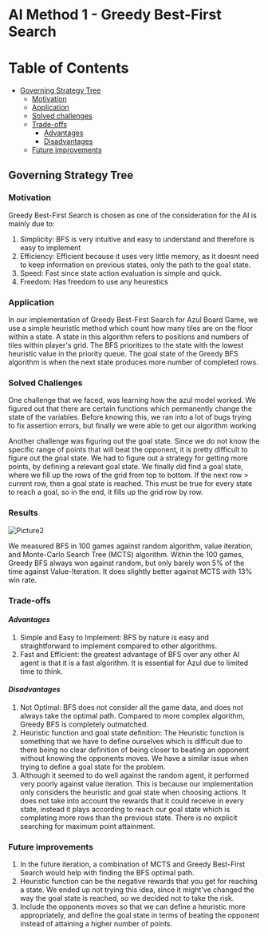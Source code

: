# AI Method 1 - Greedy Best-First Search   

# Table of Contents
- [Governing Strategy Tree](#governing-strategy-tree)
  * [Motivation](#motivation)
  * [Application](#application)
  * [Solved challenges](#solved-challenges)
  * [Trade-offs](#trade-offs)     
     - [Advantages](#advantages)
     - [Disadvantages](#disadvantages)
  * [Future improvements](#future-improvements)

## Governing Strategy Tree  

### Motivation  
Greedy Best-First Search is chosen as one of the consideration for the AI is mainly due to:

1. Simplicity: BFS is very intuitive and easy to understand and therefore is easy to implement
2. Efficiency: Efficient because it uses very little memory, as it doesnt need to keep information on previous states, only the path to the goal state.
3. Speed: Fast since state action evaluation is simple and quick.
4. Freedom: Has freedom to use any heurestics

### Application  

In our implementation of Greedy Best-First Search for Azul Board Game, we use a simple heuristic method which count how many tiles are on the floor within a state. A state in this algorithm refers to positions and numbers of tiles within player's grid. The BFS prioritizes to the state with the lowest heuristic value in the priority queue. The goal state of the Greedy BFS algorithm is when the next state produces more number of completed rows.

### Solved Challenges

One challenge that we faced, was learning how the azul model worked. We figured out that there are certain functions which permanently change the state of the variables. Before knowing this, we ran into a lot of bugs trying to fix assertion errors, but finally we were able to get our  algorithm working

Another challenge was figuring out the goal state. Since we do not know the specific range of points that will beat the opponent, it is pretty difficult to figure out the goal state. We had to figure out a strategy for getting more points, by defining a relevant goal state. We finally did find a goal state, where we fill up the rows of the grid from top to bottom. If the next row > current row, then a goal state is reached. This must be true for every state to reach a goal, so in the end, it fills up the grid row by row.

### Results

![Picture2](https://github.com/COMP90054-2023S1/assignment3-azul--team_53/assets/104483559/ec83d624-2657-4b5f-92f7-22792afff466)

We measured BFS in 100 games against random algorithm, value iteration, and Monte-Carlo Search Tree (MCTS) algorithm. Within the 100 games, Greedy BFS always won against random, but only barely won 5% of the time against Value-Iteration. It does slightly better against MCTS with 13% win rate.

### Trade-offs  
#### *Advantages*  
1. Simple and Easy to Implement: BFS by nature is easy and straightforward to implement compared to other algorithms. 
2. Fast and Efficient: the greatest advantage of BFS over any other AI agent is that it is a fast algorithm. It is essential for Azul due to limited time to think.

#### *Disadvantages*

1. Not Optimal: BFS does not consider all the game data, and does not always take the optimal path. Compared to more complex algorithm, Greedy BFS is completely outmatched.
2. Heuristic function and goal state definition: The Heuristic function is something that we have to define ourselves which is difficult due to there being no clear definition of being closer to beating an opponent without knowing the opponents moves. We have a similar issue when trying to define a goal state for the problem.
3. Although it seemed to do well against the random agent, it performed very poorly against value iteration. This is because our implementation only considers the heuristic and goal state when choosing actions. It does not take into account the rewards that it could receive in every state, instead it plays according to reach our goal state which is completing more rows than the previous state. There is no explicit searching for maximum point attainment.

### Future improvements  

1. In the future iteration, a combination of MCTS and Greedy Best-First Search would help with finding the BFS optimal path.
2. Heuristic function can be the negative rewards that you get for reaching a state. We ended up not trying this idea, since it might've changed the way the goal state is reached, so we decided not to take the risk.
3. Include the opponents moves so that we can define a heuristic more appropriately, and define the goal state in terms of beating the opponent instead of attaining a higher number of points.

